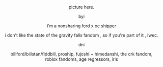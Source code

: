 <p align="center" width="100%"> picture here.
<p align="center" width="100%"> byi
<p align="center" width="100%"> i'm a nonsharing ford x oc shipper
<p align="center" width="100%"> i don't like the state of the gravity falls fandom , so if you're part of it , iwec.

<p align="center" width="100%"> dni
<p align="center" width="100%"> billford/billstan/fiddbill, proship, fujoshi + himedanshi, the crk fandom, roblox fandoms, age regressors, irls
